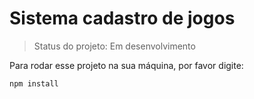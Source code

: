 <h1>Sistema cadastro de jogos</h1>

> Status do projeto: Em desenvolvimento

Para rodar esse projeto na sua máquina, por favor digite:

```
npm install
```
